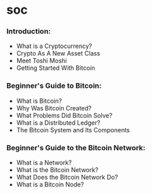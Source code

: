 # soc

### Introduction:

- What is a Cryptocurrency?
- Crypto As A New Asset Class
- Meet Toshi Moshi
- Getting Started With Bitcoin


### Beginner's Guide to Bitcoin:

- What is Bitcoin?
- Why Was Bitcoin Created?
- What Problems Did Bitcoin Solve?
- What is a Distributed Ledger?
- The Bitcoin System and Its Components

### Beginner's Guide to the Bitcoin Network:

- What is a Network?
- What is the Bitcoin Network?
- What Does the Bitcoin Network Do?
- What is a Bitcoin Node?

